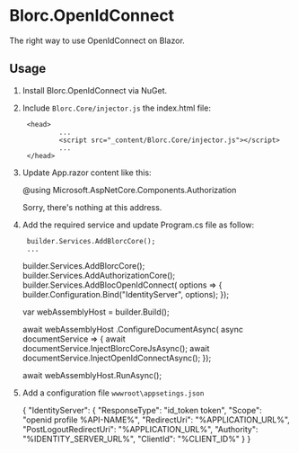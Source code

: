 # Blorc.OpenIdConnect

The right way to use OpenIdConnect on Blazor.

## Usage

1) Install Blorc.OpenIdConnect via NuGet.

2) Include `Blorc.Core/injector.js` the index.html file:

        <head>
                ...
                <script src="_content/Blorc.Core/injector.js"></script>
                ...
        </head>        
 
3) Update App.razor content like this:

	@using Microsoft.AspNetCore.Components.Authorization
	
	<Router AppAssembly="@typeof(Program).Assembly">
	    <Found Context="routeData">
	        <AuthorizeRouteView RouteData="@routeData" DefaultLayout="@typeof(MainLayout)" />
	    </Found>
	    <NotFound>
	        <CascadingAuthenticationState>
	            <LayoutView Layout="@typeof(MainLayout)">
	                <p>Sorry, there's nothing at this address.</p>
	            </LayoutView>
	        </CascadingAuthenticationState>
	    </NotFound>
	</Router>


4) Add the required service and update Program.cs file as follow:

        builder.Services.AddBlorcCore();
        ...
 	builder.Services.AddBlorcCore();
        builder.Services.AddAuthorizationCore();
        builder.Services.AddBlocOpenIdConnect(
			options =>
			{
				builder.Configuration.Bind("IdentityServer", options);
			});

	var webAssemblyHost = builder.Build();
	
	await webAssemblyHost
		.ConfigureDocumentAsync(
			async documentService =>
			{
				await documentService.InjectBlorcCoreJsAsync();
				await documentService.InjectOpenIdConnectAsync();
			});
	
	await webAssemblyHost.RunAsync();
        
5) Add a configuration file `wwwroot\appsetings.json`

	{
	  "IdentityServer": {
	    "ResponseType": "id_token token",
	    "Scope": "openid profile %API-NAME%",
	    "RedirectUri": "%APPLICATION_URL%",
	    "PostLogoutRedirectUri": "%APPLICATION_URL%",
	    "Authority": "%IDENTITY_SERVER_URL%",
	    "ClientId": "%CLIENT_ID%"
	  }
	}